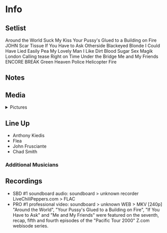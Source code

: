 # Info

## Setlist

Around the World
Suck My Kiss
Your Pussy's Glued to a Building on Fire JOHN
Scar Tissue
If You Have to Ask
Otherside
Blackeyed Blonde
I Could Have Lied
Easily
Pea
My Lovely Man
I Like Dirt
Blood Sugar Sex Magik
London Calling tease
Right on Time
Under the Bridge
Me and My Friends
ENCORE BREAK
Green Heaven
Police Helicopter
Fire

## Notes

## Media 

<details>
  <summary>Pictures</summary>
  <!--<img alt="Setlist" title="Setlist" src="_.jpg" height="200" />
  <img alt="Clipping" title="Clipping" src="_.jpg" height="200" />
  <img alt="Flyer" title="Flyer" src="_.jpg" height="200" />-->
</details>

## Line Up

* Anthony Kiedis
* Flea
* John Frusciante
* Chad Smith

### Additional Musicians

## Recordings

* SBD #1 soundboard audio: soundboard > unknown recorder LiveChiliPeppers.com > FLAC  
* PRO #1 professional video: soundboard > unknown WEB > MKV [240p] "Around the World", "Your Pussy's Glued to a Building on Fire", "If You Have to Ask" and "Me and My Friends" were featured on the seventh, recap, fifth and fourth episodes of the "Pacific Tour 2000" Z.com webisode series.

